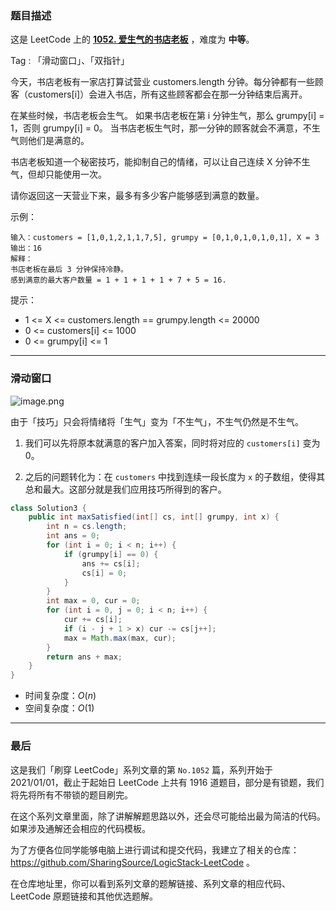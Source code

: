### 题目描述

这是 LeetCode 上的 **[1052. 爱生气的书店老板](https://leetcode-cn.com/problems/grumpy-bookstore-owner/solution/hua-dong-chuang-kou-luo-ti-by-ac_oier-nunu/)** ，难度为 **中等**。

Tag : 「滑动窗口」、「双指针」



今天，书店老板有一家店打算试营业 customers.length 分钟。每分钟都有一些顾客（customers[i]）会进入书店，所有这些顾客都会在那一分钟结束后离开。

在某些时候，书店老板会生气。 如果书店老板在第 i 分钟生气，那么 grumpy[i] = 1，否则 grumpy[i] = 0。 当书店老板生气时，那一分钟的顾客就会不满意，不生气则他们是满意的。

书店老板知道一个秘密技巧，能抑制自己的情绪，可以让自己连续 X 分钟不生气，但却只能使用一次。

请你返回这一天营业下来，最多有多少客户能够感到满意的数量。


示例：
```
输入：customers = [1,0,1,2,1,1,7,5], grumpy = [0,1,0,1,0,1,0,1], X = 3
输出：16
解释：
书店老板在最后 3 分钟保持冷静。
感到满意的最大客户数量 = 1 + 1 + 1 + 1 + 7 + 5 = 16.
```

提示：
* 1 <= X <= customers.length == grumpy.length <= 20000
* 0 <= customers[i] <= 1000
* 0 <= grumpy[i] <= 1

---

### 滑动窗口

![image.png](https://pic.leetcode-cn.com/1614043558-OiCfzJ-image.png)

由于「技巧」只会将情绪将「生气」变为「不生气」，不生气仍然是不生气。

1. 我们可以先将原本就满意的客户加入答案，同时将对应的 `customers[i]` 变为 0。

2. 之后的问题转化为：在 `customers` 中找到连续一段长度为 `x` 的子数组，使得其总和最大。这部分就是我们应用技巧所得到的客户。

```java
class Solution3 {
    public int maxSatisfied(int[] cs, int[] grumpy, int x) {
        int n = cs.length;
        int ans = 0;
        for (int i = 0; i < n; i++) {
            if (grumpy[i] == 0) {
                ans += cs[i];
                cs[i] = 0;
            }
        }
        int max = 0, cur = 0;
        for (int i = 0, j = 0; i < n; i++) {
            cur += cs[i];
            if (i - j + 1 > x) cur -= cs[j++];
            max = Math.max(max, cur);
        }
        return ans + max;
    }
}
```
* 时间复杂度：$O(n)$
* 空间复杂度：$O(1)$

---

### 最后

这是我们「刷穿 LeetCode」系列文章的第 `No.1052` 篇，系列开始于 2021/01/01，截止于起始日 LeetCode 上共有 1916 道题目，部分是有锁题，我们将先将所有不带锁的题目刷完。

在这个系列文章里面，除了讲解解题思路以外，还会尽可能给出最为简洁的代码。如果涉及通解还会相应的代码模板。

为了方便各位同学能够电脑上进行调试和提交代码，我建立了相关的仓库：https://github.com/SharingSource/LogicStack-LeetCode 。

在仓库地址里，你可以看到系列文章的题解链接、系列文章的相应代码、LeetCode 原题链接和其他优选题解。

